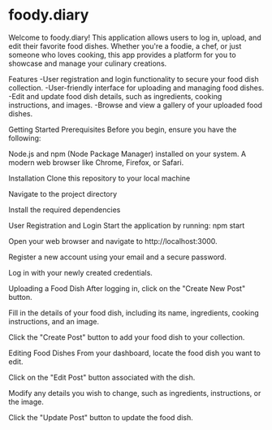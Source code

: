 # foody.diary

Welcome to foody.diary! This application allows users to log in, upload, and edit their favorite food dishes. Whether you're a foodie, a chef, or just someone who loves cooking, this app provides a platform for you to showcase and manage your culinary creations.


Features
-User registration and login functionality to secure your food dish collection.
-User-friendly interface for uploading and managing food dishes.
-Edit and update food dish details, such as ingredients, cooking instructions, and images.
-Browse and view a gallery of your uploaded food dishes.

Getting Started
Prerequisites
Before you begin, ensure you have the following:

Node.js and npm (Node Package Manager) installed on your system.
A modern web browser like Chrome, Firefox, or Safari. 

Installation
Clone this repository to your local machine

Navigate to the project directory

Install the required dependencies

User Registration and Login
Start the application by running: npm start

Open your web browser and navigate to http://localhost:3000.

Register a new account using your email and a secure password.

Log in with your newly created credentials.

Uploading a Food Dish
After logging in, click on the "Create New Post" button.

Fill in the details of your food dish, including its name, ingredients, cooking instructions, and an image.

Click the "Create Post" button to add your food dish to your collection.

Editing Food Dishes
From your dashboard, locate the food dish you want to edit.

Click on the "Edit Post" button associated with the dish.

Modify any details you wish to change, such as ingredients, instructions, or the image.

Click the "Update Post" button to update the food dish.



